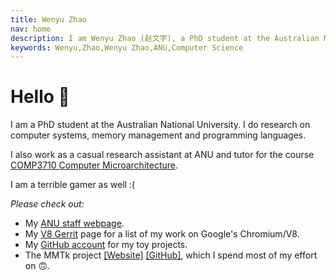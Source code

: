 ```yaml
---
title: Wenyu Zhao
nav: home
description: I am Wenyu Zhao (赵文宇), a PhD student at the Australian National University. I do research on computer systems, memory management and programming languages.
keywords: Wenyu,Zhao,Wenyu Zhao,ANU,Computer Science
---
```


# Hello 🌚

I am a PhD student at the Australian National University.
I do research on computer systems, memory management and programming languages.

I also work as a casual research assistant at ANU and tutor for the course [COMP3710 Computer Microarchitecture](https://cs.anu.edu.au/courses/comp3710-uarch).

I am a terrible gamer as well :(

_Please check out:_

* My [ANU staff webpage](https://cecs.anu.edu.au/people/wenyu-zhao).
* My [V8 Gerrit](https://chromium-review.googlesource.com/q/owner:%22Wenyu+Zhao%22) page for a list of my work on Google's Chromium/V8.
* My [GitHub account](https://github.com/wenyuzhao) for my toy projects.
* The MMTk project [[Website]](https://www.mmtk.io) [[GitHub]](https://github.com/mmtk), which I spend most of my effort on 🙃.